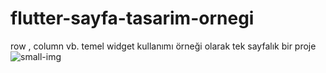 # flutter-sayfa-tasarim-ornegi
row , column vb. temel widget kullanımı örneği olarak tek sayfalık bir proje
![small-img](https://user-images.githubusercontent.com/58309495/208694360-35ffd335-37e3-4e31-b7fa-5b99e50af678.jpeg)
